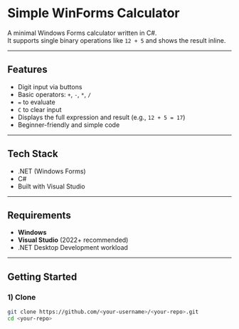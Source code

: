# Simple WinForms Calculator

A minimal Windows Forms calculator written in C#.  
It supports single binary operations like `12 + 5` and shows the result inline.

---

## Features
- Digit input via buttons
- Basic operators: `+`, `-`, `*`, `/`
- `=` to evaluate
- `C` to clear input
- Displays the full expression and result (e.g., `12 + 5 = 17`)
- Beginner-friendly and simple code

---

## Tech Stack
- .NET (Windows Forms)
- C#
- Built with Visual Studio

---

## Requirements
- **Windows**
- **Visual Studio** (2022+ recommended)
- .NET Desktop Development workload

---

## Getting Started

### 1) Clone
```bash
git clone https://github.com/<your-username>/<your-repo>.git
cd <your-repo>

